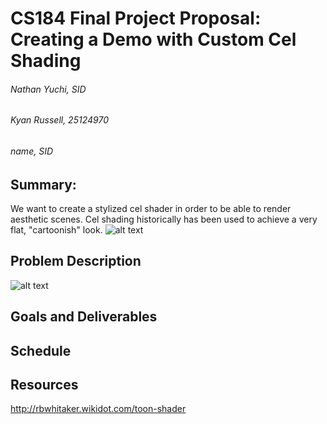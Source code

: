 # CS184 Final Project Proposal: Creating a Demo with Custom Cel Shading
###### Nathan Yuchi, SID
###### Kyan Russell, 25124970
###### name, SID
## Summary: 
We want to create a stylized cel shader in order to be able to render aesthetic scenes. Cel shading historically has been used to achieve a very flat, "cartoonish" look.
![alt text](https://forums.unrealengine.com/filedata/fetch?id=1076570&d=1507083411 "Logo Title Text 1")

## Problem Description

![alt text](https://upload.wikimedia.org/wikipedia/commons/8/8a/Celshading_teapot_large.png "Logo Title Text 1")


## Goals and Deliverables

## Schedule

## Resources
<http://rbwhitaker.wikidot.com/toon-shader>


